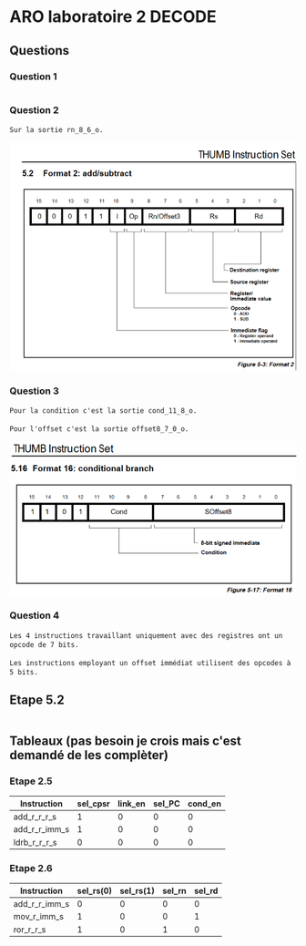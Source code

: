 # ARO laboratoire 2 DECODE

## Questions

### Question 1
```

```

### Question 2
```
Sur la sortie rn_8_6_o.
```
![InstructionAdd/Sub](Q2.png)

### Question 3
```
Pour la condition c'est la sortie cond_11_8_o.

Pour l'offset c'est la sortie offset8_7_0_o.
```
![InstructionCondBranch](Q3.png)

### Question 4
```
Les 4 instructions travaillant uniquement avec des registres ont un opcode de 7 bits.

Les instructions employant un offset immédiat utilisent des opcodes à 5 bits.
```

## Etape 5.2
```

```

## Tableaux (pas besoin je crois mais c'est demandé de les complèter)

### Etape 2.5
|Instruction  |sel_cpsr|link_en|sel_PC|cond_en|
|-------------|--------|-------|------|-------|
|add_r_r_r_s  |1       |0      |0     |0      |
|add_r_r_imm_s|1       |0      |0     |0      |
|ldrb_r_r_r_s |0       |0      |0     |0      |

### Etape 2.6
|Instruction  |sel_rs(0)|sel_rs(1)|sel_rn|sel_rd|
|-------------|---------|---------|------|------|
|add_r_r_imm_s|0        |0        |0     |0     |
|mov_r_imm_s  |1        |0        |0     |1     |
|ror_r_r_s    |1        |0        |1     |0     |